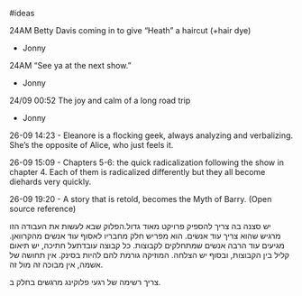 #ideas 

24AM
Betty Davis coming in to give “Heath” a haircut (+hair dye)
- Jonny

24AM
“See ya at the next show.”
- Jonny

24/09 00:52
The joy and calm of a long road trip 
- Jonny


26-09 14:23 - Eleanore is a flocking geek, always analyzing and verbalizing. She’s the opposite of Alice, who just feels it. 

26-09 15:09 - Chapters 5-6: the quick radicalization following the show in chapter 4. Each of them is radicalized differently but they all become diehards very quickly. 

26-09 19:20 - A story that is retold, becomes the Myth of Barry. (Open source reference)


יש סצנה בה צריך להספיק פרויקט מאוד גדול.הפלוק שבא לעשות את העבודה הזו מרגיש שהוא צריך עוד אנשים. הוא מפריש חלק מחבריו לאסוף עוד אנשים מהקרוואן. מגיעים עוד הרבה אנשים שמתחלקים לקבוצות. כל קבוצה עובדתעל חתיכה, יש תיאום קליל בין הקבוצות, ובסוף יש הצלחה. המוזיקה גורמת להם להיות בסינק. אין תחושה של אשמה, אין מבוכה זה מול זה. 


צריך רשימה של רגעי פלוקינג מרגשים בחלק ב. 

